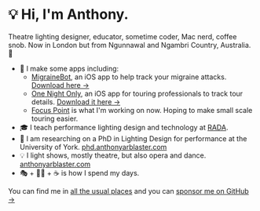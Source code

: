 # 💡 Hi, I'm Anthony.
Theatre lighting designer, educator, sometime coder, Mac nerd, coffee snob. Now in London but from Ngunnawal and Ngambri Country, Australia. 🐨

* 🤖 I make some apps including:
	* [MigraineBot](https://codebyanthony.com/migrainebot), an iOS app to help track your migraine attacks. [Download here →](https://apple.co/3eIpkY1)
	* [One Night Only](https://codebyanthony.com/onenightonly), an iOS app for touring professionals to track tour details. [Download it here →](https://apple.co/3zepvDU)
 	* [Focus Point](https://codebyanthony.com/focuspoint) is what I'm working on now. Hoping to make small scale touring easier.
* 🎓 I teach performance lighting design and technology at [RADA](https://www.rada.ac.uk/about-us/technical-theatre-arts-teaching-staff/anthony-arblaster/).
* 🤔 I am researching on a PhD in Lighting Design for performance at the University of York. [phd.anthonyarblaster.com](https://phd.anthonyarblaster.com)
* 💡 I light shows, mostly theatre, but also opera and dance. [anthonyarblaster.com](https://anthonyarblaster.com)
* 🎭 + 🧑‍💻 + ☕ is how I spend my days.

You can find me in [all the usual places](https://anthonyarblaster.com/linktree) and you can [sponsor me on GitHub →](https://github.com/sponsors/aarblaster)


